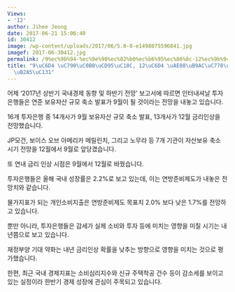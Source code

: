 ```yaml
---
Views:
- '12'
author: Jihee Jeong
date: 2017-06-21 15:06:40
id: 30412
image: /wp-content/uploads/2017/06/5.0-8-e1498075596841.jpg
imagef: 2017-06-30412.jpg
permalink: /9%ec%9b%94-%ec%9e%90%ec%82%b0%ec%b6%95%ec%86%8c-12%ec%9b%94-%ea%b8%88%eb%a6%ac%ec%9d%b8%ec%83%81-%ea%b0%80%eb%8a%a5%ec%84%b1/
title: "9\uC6D4 \uC790\uC0B0\uCD95\uC18C, 12\uC6D4 \uAE08\uB9AC\uC778\uC0C1 \uAC00\
  \uB2A5\uC131"
---
```


어제 ‘2017년 상반기 국내경제 동향 및 하반기 전망’ 보고서에 따르면 인터내셔날 투자은행들은 연준 보유자산 규모 축소 발표가 9월이 될 것이라는 전망을 내놓고 있습니다.

16개 투자은행 중 14개사가 9월 보유자산 규모 축소 발표, 13개사가 12월 금리인상을 전망했습니다.

JP모건, 보이스 오브 아메리카 메릴린치, 그리고 노무라 등 7개 기관이 자산보유 축소 시기 전망을 12월에서 9월로 앞당겼습니다.

또 연내 금리 인상 시점은 9월에서 12월로 바꿨습니다.

투자은행들은 올해 국내 성장률은 2.2%로 보고 있는데, 이는 연방준비제도가 내놓은 전망치와 같습니다.

물가지표가 되는 개인소비지출은 연방준비제도 목표치 2.0% 보다 낮은 1.7%를 전망하고 있습니다.

뿐만 아니라, 투자은행들은 감세가 실제 소비와 투자 등에 미치는 영향을 미칠 시기는 내년쯤으로 보고 있습니다.

재정부양 기대 약화는 내년 금리인상 확률을 낮추는 방향으로 영향을 미치는 것으로 평가했습니다.

한편, 최근 국내 경제지표는 소비심리지수와 신규 주택착공 건수 등이 감소세를 보이고 있는 실정이라 한반기 경제 성장에 관심이 주목되고 있습니다.